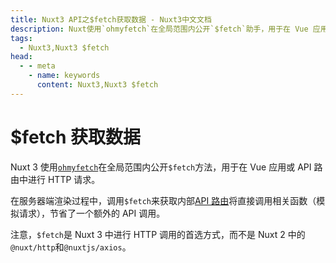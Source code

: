 ```yaml
---
title: Nuxt3 API之$fetch获取数据 - Nuxt3中文文档
description: Nuxt使用`ohmyfetch`在全局范围内公开`$fetch`助手，用于在 Vue 应用或 API 路由中进行 HTTP 请求。
tags: 
  - Nuxt3,Nuxt3 $fetch
head:
  - - meta
    - name: keywords
      content: Nuxt3,Nuxt3 $fetch
---
```


# $fetch 获取数据

Nuxt 3 使用[`ohmyfetch`](https://github.com/unjs/ohmyfetch)在全局范围内公开`$fetch`方法，用于在 Vue 应用或 API 路由中进行 HTTP 请求。

在服务器端渲染过程中，调用`$fetch`来获取内部[API 路由](/nuxt3/directory-server)将直接调用相关函数（模拟请求），节省了一个额外的 API 调用。

注意，`$fetch`是 Nuxt 3 中进行 HTTP 调用的首选方式，而不是 Nuxt 2 中的`@nuxt/http`和`@nuxtjs/axios`。
